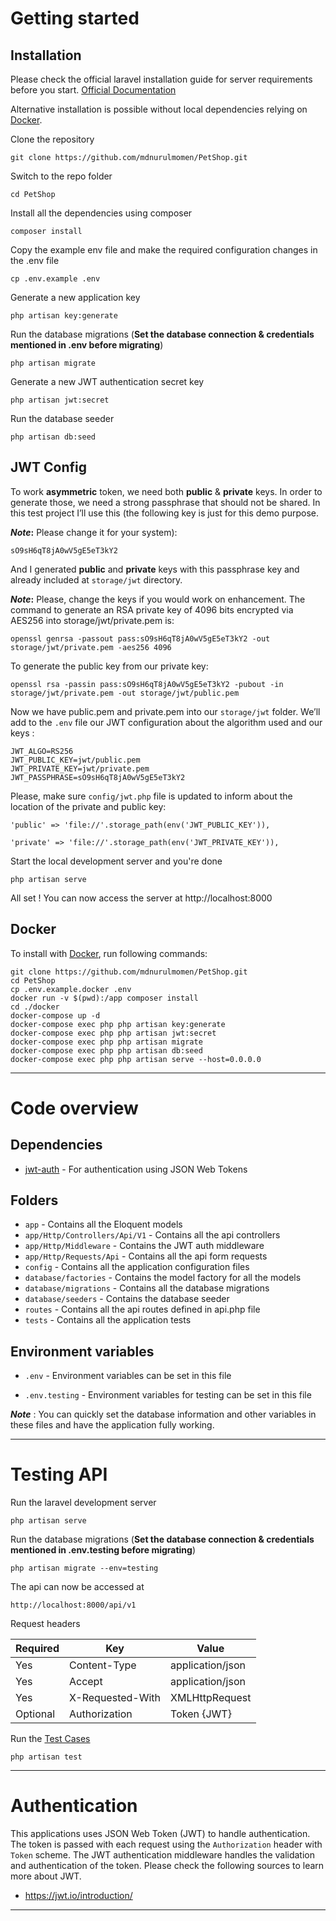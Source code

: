 # Getting started

## Installation

Please check the official laravel installation guide for server requirements before you start. [Official Documentation](https://laravel.com/docs/10.x/installation)

Alternative installation is possible without local dependencies relying on [Docker](#docker). 

Clone the repository

    git clone https://github.com/mdnurulmomen/PetShop.git

Switch to the repo folder

    cd PetShop

Install all the dependencies using composer

    composer install

Copy the example env file and make the required configuration changes in the .env file

    cp .env.example .env

Generate a new application key

    php artisan key:generate

Run the database migrations 
(**Set the database connection & credentials mentioned in .env before migrating**)

    php artisan migrate

Generate a new JWT authentication secret key

    php artisan jwt:secret

Run the database seeder

    php artisan db:seed

## JWT Config

To work **asymmetric** token, we need both **public** & **private** keys. 
In order to generate those, we need a strong passphrase that should not be shared. In this test project I’ll use this (the following key is just for this demo purpose.

**_Note_:** Please change it for your system):

    sO9sH6qT8jA0wV5gE5eT3kY2

And I generated **public** and **private** keys with this passphrase key and already included at `storage/jwt`  directory. 

**_Note_:** Please, change the keys if you would work on enhancement. The command to generate an RSA private key of 4096 bits encrypted via AES256 into storage/jwt/private.pem is:

    openssl genrsa -passout pass:sO9sH6qT8jA0wV5gE5eT3kY2 -out storage/jwt/private.pem -aes256 4096


To generate the public key from our private key:

    openssl rsa -passin pass:sO9sH6qT8jA0wV5gE5eT3kY2 -pubout -in storage/jwt/private.pem -out storage/jwt/public.pem

Now we have public.pem and private.pem into our `storage/jwt` folder. We’ll add to the `.env` file our JWT configuration about the algorithm used and our keys :

    JWT_ALGO=RS256
    JWT_PUBLIC_KEY=jwt/public.pem
    JWT_PRIVATE_KEY=jwt/private.pem
    JWT_PASSPHRASE=sO9sH6qT8jA0wV5gE5eT3kY2

Please, make sure `config/jwt.php` file is updated to inform about the location of the private and public key:

    'public' => 'file://'.storage_path(env('JWT_PUBLIC_KEY')),
    
    'private' => 'file://'.storage_path(env('JWT_PRIVATE_KEY')),

Start the local development server and you're done

    php artisan serve

All set ! You can now access the server at http://localhost:8000

    
## Docker

To install with [Docker](https://www.docker.com), run following commands:

```
git clone https://github.com/mdnurulmomen/PetShop.git
cd PetShop
cp .env.example.docker .env
docker run -v $(pwd):/app composer install
cd ./docker
docker-compose up -d
docker-compose exec php php artisan key:generate
docker-compose exec php php artisan jwt:secret
docker-compose exec php php artisan migrate
docker-compose exec php php artisan db:seed
docker-compose exec php php artisan serve --host=0.0.0.0
```

----------

# Code overview

## Dependencies

- [jwt-auth](https://github.com/tymondesigns/jwt-auth) - For authentication using JSON Web Tokens

## Folders

- `app` - Contains all the Eloquent models
- `app/Http/Controllers/Api/V1` - Contains all the api controllers
- `app/Http/Middleware` - Contains the JWT auth middleware
- `app/Http/Requests/Api` - Contains all the api form requests
- `config` - Contains all the application configuration files
- `database/factories` - Contains the model factory for all the models
- `database/migrations` - Contains all the database migrations
- `database/seeders` - Contains the database seeder
- `routes` - Contains all the api routes defined in api.php file
- `tests` - Contains all the application tests

## Environment variables

- `.env` - Environment variables can be set in this file

- `.env.testing` - Environment variables for testing can be set in this file

***Note*** : You can quickly set the database information and other variables in these files and have the application fully working.

----------

# Testing API

Run the laravel development server

    php artisan serve

Run the database migrations 
(**Set the database connection & credentials mentioned in .env.testing before migrating**)

    php artisan migrate --env=testing

The api can now be accessed at

    http://localhost:8000/api/v1

Request headers

| **Required** 	| **Key**              	| **Value**            	|
|----------	|------------------	|------------------	|
| Yes      	| Content-Type     	| application/json 	|
| Yes      	| Accept         	| application/json 	|
| Yes      	| X-Requested-With 	| XMLHttpRequest   	|
| Optional 	| Authorization    	| Token {JWT}      	|

Run the [Test Cases](https://laravel.com/docs/10.x/testing)

    php artisan test

----------
 
# Authentication
 
This applications uses JSON Web Token (JWT) to handle authentication. The token is passed with each request using the `Authorization` header with `Token` scheme. The JWT authentication middleware handles the validation and authentication of the token. Please check the following sources to learn more about JWT.
 
- https://jwt.io/introduction/

----------

